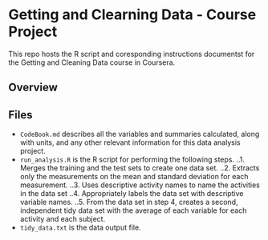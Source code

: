 # Getting and Clearning Data - Course Project

This repo hosts the R script and coresponding instructions documentst for the Getting and Cleaning Data course in Coursera.

## Overview

## Files
* `CodeBook.md` describes all the variables and summaries calculated, along with units, and any other relevant information for this data analysis project.
* `run_analysis.R` is the R script for performing the following steps.
..1. Merges the training and the test sets to create one data set.
..2. Extracts only the measurements on the mean and standard deviation for each measurement.
..3. Uses descriptive activity names to name the activities in the data set
..4. Appropriately labels the data set with descriptive variable names.
..5. From the data set in step 4, creates a second, independent tidy data set with the average of each variable for each activity and each subject.
* `tidy_data.txt` is the data output file.

